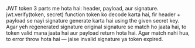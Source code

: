 JWT token 3 parts me hota hai: header, payload, aur signature.
jwt.verify(token, secret) function token ko decode karta hai, fir header + payload se nayi signature generate karta hai using the given secret key.
Agar yeh regenerated signature original signature se match ho jaata hai, to token valid mana jaata hai aur payload return hota hai.
Agar match nahi hua, to error throw hota hai — jaise invalid signature ya token expired.
